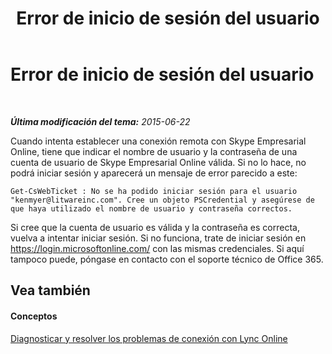 ﻿---
title: Error de inicio de sesión del usuario
TOCTitle: Error de inicio de sesión del usuario
ms:assetid: 006020cd-34d0-4a78-b5b4-e382d95ef04d
ms:mtpsurl: https://technet.microsoft.com/es-es/library/Dn329053(v=OCS.15)
ms:contentKeyID: 56271258
ms.date: 06/02/2017
mtps_version: v=OCS.15
ms.translationtype: HT
---

# Error de inicio de sesión del usuario

 

_**Última modificación del tema:** 2015-06-22_

Cuando intenta establecer una conexión remota con Skype Empresarial Online, tiene que indicar el nombre de usuario y la contraseña de una cuenta de usuario de Skype Empresarial Online válida. Si no lo hace, no podrá iniciar sesión y aparecerá un mensaje de error parecido a este:

    Get-CsWebTicket : No se ha podido iniciar sesión para el usuario "kenmyer@litwareinc.com". Cree un objeto PSCredential y asegúrese de que haya utilizado el nombre de usuario y contraseña correctos.

Si cree que la cuenta de usuario es válida y la contraseña es correcta, vuelva a intentar iniciar sesión. Si no funciona, trate de iniciar sesión en <https://login.microsoftonline.com/> con las mismas credenciales. Si aquí tampoco puede, póngase en contacto con el soporte técnico de Office 365.

## Vea también

#### Conceptos

[Diagnosticar y resolver los problemas de conexión con Lync Online](diagnosing-and-resolving-connection-problems-with-skype-for-business-online.md)

